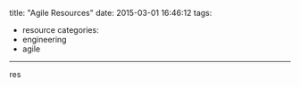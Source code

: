 title: "Agile Resources"
date: 2015-03-01 16:46:12
tags:
- resource
categories:
- engineering
- agile

---

res
